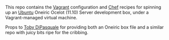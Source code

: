 This repo contains the [Vagrant][] configuration and [Chef][] recipes for
spinning up an [Ubuntu][] Oneiric Ocelot (11.10) Server development box, under
a Vagrant-managed virtual machine.

Props to [Toby DiPasquale](https://github.com/codeslinger) for providing
both an Oneiric box file and a similar repo with juicy bits ripe for the
cribbing.

[Vagrant]: http://vagrantup.com/
[Chef]: http://www.opscode.com/chef/
[Ubuntu]: http://www.ubuntu.com/